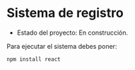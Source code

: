 <h1> Sistema de registro </h1>

- Estado del proyecto: En construcción.

Para ejecutar el sistema debes poner: 

```npm install react```
